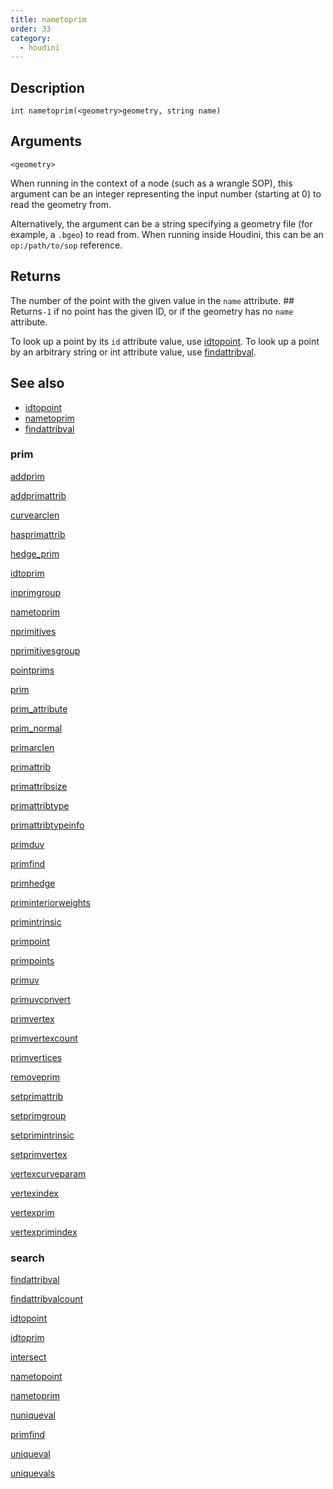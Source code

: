 ```yaml
---
title: nametoprim
order: 33
category:
  - houdini
---
```


## Description

`int nametoprim(<geometry>geometry, string name)`

## Arguments

`<geometry>`

When running in the context of a node (such as a wrangle SOP), this argument
can be an integer representing the input number (starting at 0) to read the
geometry from.

Alternatively, the argument can be a string specifying a geometry file (for
example, a `.bgeo`) to read from. When running inside Houdini, this can be an
`op:/path/to/sop` reference.

## Returns

The number of the point with the given value in the `name` attribute. ## Returns`-1` if no point has the given ID, or if the geometry has no `name` attribute.

To look up a point by its `id` attribute value, use [idtopoint](idtopoint.html "Finds a point by its id attribute."). To look up a point by an arbitrary
string or int attribute value, use [findattribval](findattribval.html "Finds a
primitive/point/vertex that has a certain attribute value.").

## See also

- [idtopoint ](idtopoint.html)
- [nametoprim ](nametoprim.html)
- [findattribval ](findattribval.html)

### prim

[addprim ](addprim.html)

[addprimattrib ](addprimattrib.html)

[curvearclen ](curvearclen.html)

[hasprimattrib ](hasprimattrib.html)

[hedge_prim ](hedge_prim.html)

[idtoprim ](idtoprim.html)

[inprimgroup ](inprimgroup.html)

[nametoprim ](nametoprim.html)

[nprimitives ](nprimitives.html)

[nprimitivesgroup ](nprimitivesgroup.html)

[pointprims ](pointprims.html)

[prim ](prim.html)

[prim_attribute ](prim_attribute.html)

[prim_normal ](prim_normal.html)

[primarclen ](primarclen.html)

[primattrib ](primattrib.html)

[primattribsize ](primattribsize.html)

[primattribtype ](primattribtype.html)

[primattribtypeinfo ](primattribtypeinfo.html)

[primduv ](primduv.html)

[primfind ](primfind.html)

[primhedge ](primhedge.html)

[priminteriorweights ](priminteriorweights.html)

[primintrinsic ](primintrinsic.html)

[primpoint ](primpoint.html)

[primpoints ](primpoints.html)

[primuv ](primuv.html)

[primuvconvert ](primuvconvert.html)

[primvertex ](primvertex.html)

[primvertexcount ](primvertexcount.html)

[primvertices ](primvertices.html)

[removeprim ](removeprim.html)

[setprimattrib ](setprimattrib.html)

[setprimgroup ](setprimgroup.html)

[setprimintrinsic ](setprimintrinsic.html)

[setprimvertex ](setprimvertex.html)

[vertexcurveparam ](vertexcurveparam.html)

[vertexindex ](vertexindex.html)

[vertexprim ](vertexprim.html)

[vertexprimindex ](vertexprimindex.html)

### search

[findattribval ](findattribval.html)

[findattribvalcount ](findattribvalcount.html)

[idtopoint ](idtopoint.html)

[idtoprim ](idtoprim.html)

[intersect ](intersect.html)

[nametopoint ](nametopoint.html)

[nametoprim ](nametoprim.html)

[nuniqueval ](nuniqueval.html)

[primfind ](primfind.html)

[uniqueval ](uniqueval.html)

[uniquevals ](uniquevals.html)
